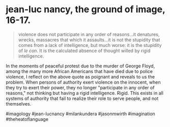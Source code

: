 # jean-luc nancy, the ground of image, 16-17.

> violence does not participate in any order of reasons...it denatures, wrecks, massacres that which it assaults...it is not the stupidity that comes from a lack of intelligence, but much worse: it is the stupidity of _le con_. It is the calculated absence of thought willed by rigid intelligence.

In the moments of peaceful protest due to the murder of George Floyd, among the many more African Americans that have died due to police violence, I reflect on the above quote as poignant and reveals to us the problem. When persons of authority exert violence on the innocent, when they try to exert their power, they no longer "participate in any order of reasons,"  not thinking but having a rigid intelligence. Rigid. This exists in all systems of authority that fail to realize their role to serve people, and not themselves.

#imagology
#jean-lucnancy
#milankundera
#jasonmwirth
#imagination
#theheatoflanguage

